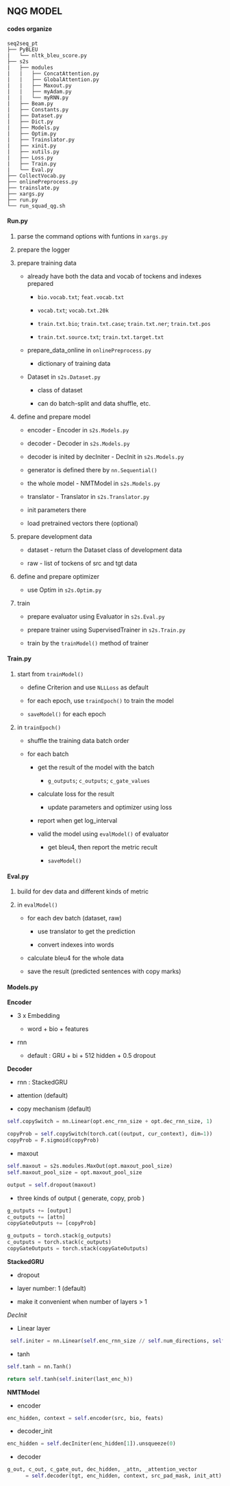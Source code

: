 ## NQG MODEL

#### codes organize

```
seq2seq_pt
├── PyBLEU
|   └── nltk_bleu_score.py
├── s2s
|   ├── modules
|   |   ├── ConcatAttention.py
|   |   ├── GlobalAttention.py
|   |   ├── Maxout.py
|   |   ├── myAdam.py
|   |   └── myRNN.py
|   ├── Beam.py
|   ├── Constants.py
|   ├── Dataset.py
|   ├── Dict.py
|   ├── Models.py
|   ├── Optim.py
|   ├── Trainslator.py
|   ├── xinit.py
|   ├── xutils.py
|   ├── Loss.py
|   ├── Train.py
|   └── Eval.py
├── CollectVocab.py
├── onlinePreprocess.py
├── trainslate.py
├── xargs.py
├── run.py
└── run_squad_qg.sh
```

#### Run.py

1. parse the command options with funtions in `xargs.py`

2. prepare the logger

3. prepare training data

    * already have both the data and vocab of tockens and indexes prepared

        - `bio.vocab.txt`; `feat.vocab.txt`

        - `vocab.txt`; `vocab.txt.20k`

        - `train.txt.bio`; `train.txt.case`; `train.txt.ner`; `train.txt.pos`

        - `train.txt.source.txt`; `train.txt.target.txt`

    * prepare_data_online in `onlinePreprocess.py`

        - dictionary of training data

    * Dataset in `s2s.Dataset.py`

        - class of dataset

        - can do batch-split and data shuffle, etc.

4. define and prepare model

    * encoder - Encoder in `s2s.Models.py`

    * decoder - Decoder in `s2s.Models.py`

    * decoder is inited by decIniter - DecInit in `s2s.Models.py`

    * generator is defined there by `nn.Sequential()`

    * the whole model - NMTModel in `s2s.Models.py`

    * translator - Translator in `s2s.Translator.py`

    * init parameters there

    * load pretrained vectors there (optional)

5. prepare development data

    * dataset - return the Dataset class of development data

    * raw - list of tockens of src and tgt data

6. define and prepare optimizer

    * use Optim in `s2s.Optim.py`

7. train

    * prepare evaluator using Evaluator in `s2s.Eval.py`

    * prepare trainer using SupervisedTrainer in `s2s.Train.py`

    * train by the `trainModel()` method of trainer

#### Train.py

1. start from `trainModel()`

    * define Criterion and use `NLLLoss` as default

    * for each epoch, use `trainEpoch()` to train the model

    * `saveModel()` for each epoch

2. in `trainEpoch()`

    * shuffle the training data batch order

    * for each batch

        - get the result of the model with the batch

            * `g_outputs`; `c_outputs`; `c_gate_values`

        - calculate loss for the result

            * update parameters and optimizer using loss

        - report when get log_interval

        - valid the model using `evalModel()` of evaluator

            * get bleu4, then report the metric recult

            * `saveModel()`

#### Eval.py

1. build for dev data and different kinds of metric

2. in `evalModel()`

    * for each dev batch (dataset, raw)

        - use translator to get the prediction

        - convert indexes into words

    * calculate bleu4 for the whole data

    * save the result (predicted sentences with copy marks)

#### Models.py

**Encoder**

* 3 x Embedding

   * word + bio + features

* rnn

   * default : GRU + bi + 512 hidden + 0.5 dropout

**Decoder**

* rnn : StackedGRU

* attention (default)

* copy mechanism (default)

```python
self.copySwitch = nn.Linear(opt.enc_rnn_size + opt.dec_rnn_size, 1)

copyProb = self.copySwitch(torch.cat((output, cur_context), dim=1))
copyProb = F.sigmoid(copyProb)
```

* maxout

```python
self.maxout = s2s.modules.MaxOut(opt.maxout_pool_size)
self.maxout_pool_size = opt.maxout_pool_size

output = self.dropout(maxout)
```

* three kinds of output ( generate, copy, prob )

```python
g_outputs += [output]
c_outputs += [attn]
copyGateOutputs += [copyProb]

g_outputs = torch.stack(g_outputs)
c_outputs = torch.stack(c_outputs)
copyGateOutputs = torch.stack(copyGateOutputs)
```

**StackedGRU**

* dropout

* layer number: 1 (default)

* make it convenient when number of layers > 1

*DecInit*

* Linear layer

```python
 self.initer = nn.Linear(self.enc_rnn_size // self.num_directions, self.dec_rnn_size)
 ```

 * tanh

 ```python
 self.tanh = nn.Tanh()

 return self.tanh(self.initer(last_enc_h))
 ```

**NMTModel**

* encoder

```python
enc_hidden, context = self.encoder(src, bio, feats)
```

* decoder_init

```python
enc_hidden = self.decIniter(enc_hidden[1]).unsqueeze(0)
```

* decoder

```python
g_out, c_out, c_gate_out, dec_hidden, _attn, _attention_vector
      = self.decoder(tgt, enc_hidden, context, src_pad_mask, init_att)
```
